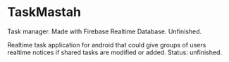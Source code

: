 # TaskMastah
Task manager. Made with Firebase Realtime Database. Unfinished.

Realtime task application for android that could give groups of users realtime notices if shared tasks are modified or added. Status: unfinished.
